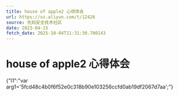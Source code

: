 ```yaml
---
title: house of apple2 心得体会
url: https://xz.aliyun.com/t/12426
source: 先知安全技术社区
date: 2023-04-15
fetch_date: 2025-10-04T11:31:30.700143
---
```


# house of apple2 心得体会

{"l1":"var arg1='5fcd48c4b0f6f52e0c318b90e103256ccfd0ab19df2067d7aa';"}